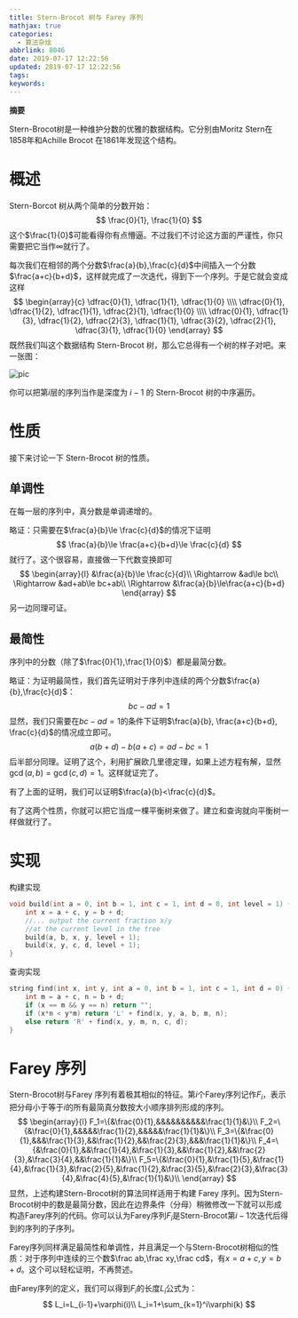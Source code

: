 ```yaml
---
title: Stern-Brocot 树与 Farey 序列
mathjax: true
categories:
  - 算法杂烩
abbrlink: 8046
date: 2019-07-17 12:22:56
updated: 2019-07-17 12:22:56
tags:
keywords:
---
```


**摘要**

Stern-Brocot树是一种维护分数的优雅的数据结构。它分别由Moritz Stern在1858年和Achille Brocot 在1861年发现这个结构。

<!--more-->

# 概述

Stern-Borcot 树从两个简单的分数开始：
$$
\frac{0}{1}, \frac{1}{0}
$$
这个$\frac{1}{0}$可能看得你有点懵逼。不过我们不讨论这方面的严谨性，你只需要把它当作$\infty$就行了。

每次我们在相邻的两个分数$\frac{a}{b},\frac{c}{d}$中间插入一个分数$\frac{a+c}{b+d}$，这样就完成了一次迭代，得到下一个序列。于是它就会变成这样
$$
\begin{array}{c}
\dfrac{0}{1}, \dfrac{1}{1}, \dfrac{1}{0} \\\\
\dfrac{0}{1}, \dfrac{1}{2}, \dfrac{1}{1}, \dfrac{2}{1}, \dfrac{1}{0} \\\\
\dfrac{0}{1}, \dfrac{1}{3}, \dfrac{1}{2}, \dfrac{2}{3}, \dfrac{1}{1}, \dfrac{3}{2}, \dfrac{2}{1}, \dfrac{3}{1}, \dfrac{1}{0}
\end{array}
$$
既然我们叫这个数据结构 Stern-Brocot 树，那么它总得有一个树的样子对吧。来一张图：

![pic](https://hexo-source-1257756441.cos.ap-chengdu.myqcloud.com/2019/07/17/124409.png)

你可以把第$i$层的序列当作是深度为 $i-1$ 的 Stern-Brocot 树的中序遍历。

# 性质

接下来讨论一下 Stern-Brocot 树的性质。

## 单调性

在每一层的序列中，真分数是单调递增的。

略证：只需要在$\frac{a}{b}\le \frac{c}{d}$的情况下证明
$$
\frac{a}{b}\le \frac{a+c}{b+d}\le \frac{c}{d}
$$
就行了。这个很容易，直接做一下代数变换即可
$$
\begin{array}{l}
&\frac{a}{b}\le \frac{c}{d}\\
\Rightarrow &ad\le bc\\
\Rightarrow &ad+ab\le bc+ab\\
\Rightarrow &\frac{a}{b}\le\frac{a+c}{b+d}
\end{array}
$$
另一边同理可证。

## 最简性

序列中的分数（除了$\frac{0}{1},\frac{1}{0}$）都是最简分数。

略证：为证明最简性，我们首先证明对于序列中连续的两个分数$\frac{a}{b},\frac{c}{d}$：
$$
bc-ad=1
$$
显然，我们只需要在$bc-ad=1$的条件下证明$\frac{a}{b}, \frac{a+c}{b+d}, \frac{c}{d}$的情况成立即可。
$$
a(b+d)-b(a+c)=ad-bc=1
$$
后半部分同理。证明了这个，利用扩展欧几里德定理，如果上述方程有解，显然$\gcd(a,b)=\gcd(c,d)=1$。这样就证完了。

有了上面的证明，我们可以证明$\frac{a}{b}<\frac{c}{d}$。

有了这两个性质，你就可以把它当成一棵平衡树来做了。建立和查询就向平衡树一样做就行了。

# 实现

构建实现

```cpp
void build(int a = 0, int b = 1, int c = 1, int d = 0, int level = 1) {
    int x = a + c, y = b + d;
    //... output the current fraction x/y 
    //at the current level in the tree
    build(a, b, x, y, level + 1);
    build(x, y, c, d, level + 1);
}
```

查询实现

```cpp
string find(int x, int y, int a = 0, int b = 1, int c = 1, int d = 0) {
    int m = a + c, n = b + d;
    if (x == m && y == n) return "";
    if (x*n < y*m) return 'L' + find(x, y, a, b, m, n);
    else return 'R' + find(x, y, m, n, c, d);
}
```

# Farey 序列

Stern-Brocot树与Farey 序列有着极其相似的特征。第$i$个Farey序列记作$F_i$，表示把分母小于等于$i$的所有最简真分数按大小顺序排列形成的序列。
$$
\begin{array}{l}
F_1=\{&\frac{0}{1},&&&&&&&&&&\frac{1}{1}&\}\\
F_2=\{&\frac{0}{1},&&&&&\frac{1}{2},&&&&&\frac{1}{1}&\}\\
F_3=\{&\frac{0}{1},&&&\frac{1}{3},&&\frac{1}{2},&&\frac{2}{3},&&&\frac{1}{1}&\}\\
F_4=\{&\frac{0}{1},&&\frac{1}{4},&\frac{1}{3},&&\frac{1}{2},&&\frac{2}{3},&\frac{3}{4},&&\frac{1}{1}&\}\\
F_5=\{&\frac{0}{1},&\frac{1}{5},&\frac{1}{4},&\frac{1}{3},&\frac{2}{5},&\frac{1}{2},&\frac{3}{5},&\frac{2}{3},&\frac{3}{4},&\frac{4}{5},&\frac{1}{1}&\}\\
\end{array}
$$
显然，上述构建Stern-Brocot树的算法同样适用于构建 Farey 序列。因为Stern-Brocot树中的数是最简分数，因此在边界条件（分母）稍微修改一下就可以形成构造Farey序列的代码。你可以认为Farey序列$F_i$是Stern-Brocot第$i-1$次迭代后得到的序列的子序列。

Farey序列同样满足最简性和单调性，并且满足一个与Stern-Brocot树相似的性质：对于序列中连续的三个数$\frac ab,\frac xy,\frac cd$，有$x=a+c,y=b+d$。这个可以轻松证明，不再赘述。

由Farey序列的定义，我们可以得到$F_i$的长度$L_i$公式为：
$$
L_i=L_{i-1}+\varphi(i)\\
L_i=1+\sum_{k=1}^i\varphi(k)
$$
